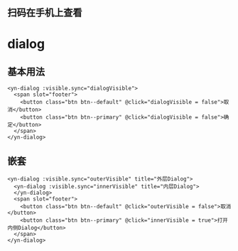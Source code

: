 
## 扫码在手机上查看
<cli-qrcode name="mars/dialog"></cli-qrcode>
# dialog

## 基本用法
```vue
<yn-dialog :visible.sync="dialogVisible">
  <span slot="footer">
    <button class="btn btn--default" @click="dialogVisible = false">取消</button>
    <button class="btn btn--primary" @click="dialogVisible = false">确定</button>
  </span>
</yn-dialog>
```

## 嵌套
```vue
<yn-dialog :visible.sync="outerVisible" title="外层Dialog">
  <yn-dialog :visible.sync="innerVisible" title="内层Dialog">
  </yn-dialog>
  <span slot="footer">
    <button class="btn btn--default" @click="outerVisible = false">取消</button>
    <button class="btn btn--primary" @click="innerVisible = true">打开内侧Dialog</button>
  </span>
</yn-dialog>
```


